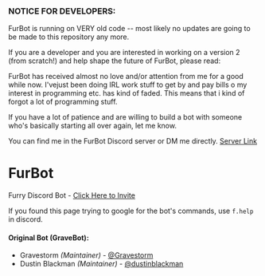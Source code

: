 ### NOTICE FOR DEVELOPERS:
FurBot is running on VERY old code -- most likely no updates are going to be made to this repository any more.

If you are a developer and you are interested in working on a version 2 (from scratch!) and help shape the future of FurBot, please read:

FurBot has received almost no love and/or attention from me for a good while now. I'vejust been doing IRL work stuff to
get by and pay bills o my interest in programming etc. has kind of faded. This means that i kind of forgot a lot of
programming stuff.

If you have a lot of patience and are willing to build a bot with someone who's basically starting all over again, let me know.

You can find me in the FurBot Discord server or DM me directly. [Server Link](discord.gg/ccwfwmMEmC)

# FurBot
Furry Discord Bot - [Click Here to Invite](https://discordapp.com/oauth2/authorize?&client_id=174176308396425217&scope=bot&permissions=403041495)

If you found this page trying to google for the bot's commands, use `f.help` in discord.

#### Original Bot (GraveBot):
- Gravestorm  *(Maintainer)* - [@Gravestorm](https://github.com/Gravestorm)
- Dustin Blackman *(Maintainer)* - [@dustinblackman](https://github.com/dustinblackman)
